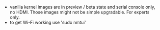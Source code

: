 - vanilla kernel images are in preview / beta state and serial console only, no HDMI. Those images might not be simple upgradable. For experts only.
- to get Wi-Fi working use 'sudo nmtui'